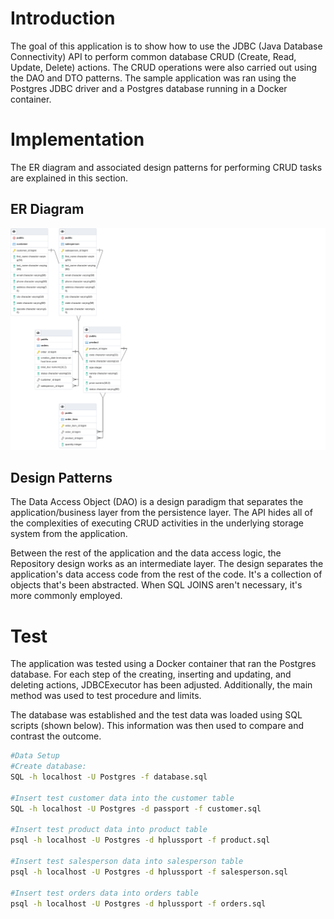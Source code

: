 # Introduction

The goal of this application is to show how to use the JDBC (Java Database Connectivity) API to perform common database CRUD (Create, Read, Update, Delete) actions. The CRUD operations were also carried out using the DAO and DTO patterns. The sample application was ran using the Postgres JDBC driver and a Postgres database running in a Docker container. 

# Implementation
The ER diagram and associated design patterns for performing CRUD tasks are explained in this section.
## ER Diagram

![ER diagram](./assets/ERD_Diagram.png)

## Design Patterns

The Data Access Object (DAO) is a design paradigm that separates the application/business layer from the persistence layer. The API hides all of the complexities of executing CRUD activities in the underlying storage system from the application.

Between the rest of the application and the data access logic, the Repository design works as an intermediate layer. The design separates the application's data access code from the rest of the code.
It's a collection of objects that's been abstracted. When SQL JOINS aren't necessary, it's more commonly employed.

# Test

The application was tested using a Docker container that ran the Postgres database. For each step of the creating, inserting and updating, and deleting actions, JDBCExecutor has been adjusted. Additionally, the main method was used to test procedure and limits.

The database was established and the test data was loaded using SQL scripts (shown below). This information was then used to compare and contrast the outcome.

```bash
#Data Setup
#Create database:
SQL -h localhost -U Postgres -f database.sql

#Insert test customer data into the customer table
SQL -h localhost -U Postgres -d passport -f customer.sql

#Insert test product data into product table
psql -h localhost -U Postgres -d hplussport -f product.sql

#Insert test salesperson data into salesperson table
psql -h localhost -U Postgres -d hplussport -f salesperson.sql

#Insert test orders data into orders table
psql -h localhost -U Postgres -d hplussport -f orders.sql
```
